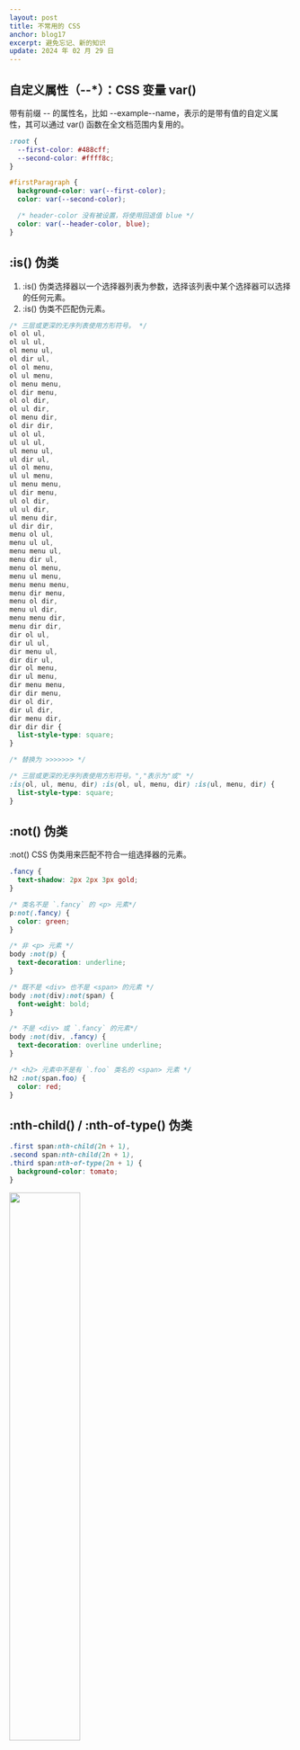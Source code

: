 ```yaml
---
layout: post
title: 不常用的 CSS
anchor: blog17
excerpt: 避免忘记、新的知识
update: 2024 年 02 月 29 日
---
```


## 自定义属性（--\*）：CSS 变量 var()

带有前缀 -- 的属性名，比如 --example--name，表示的是带有值的自定义属性，其可以通过 var() 函数在全文档范围内复用的。

```CSS
:root {
  --first-color: #488cff;
  --second-color: #ffff8c;
}

#firstParagraph {
  background-color: var(--first-color);
  color: var(--second-color);

  /* header-color 没有被设置，将使用回退值 blue */
  color: var(--header-color, blue);
}
```

## :is() 伪类

1. :is() 伪类选择器以一个选择器列表为参数，选择该列表中某个选择器可以选择的任何元素。
2. :is() 伪类不匹配伪元素。

```CSS
/* 三层或更深的无序列表使用方形符号。 */
ol ol ul,
ol ul ul,
ol menu ul,
ol dir ul,
ol ol menu,
ol ul menu,
ol menu menu,
ol dir menu,
ol ol dir,
ol ul dir,
ol menu dir,
ol dir dir,
ul ol ul,
ul ul ul,
ul menu ul,
ul dir ul,
ul ol menu,
ul ul menu,
ul menu menu,
ul dir menu,
ul ol dir,
ul ul dir,
ul menu dir,
ul dir dir,
menu ol ul,
menu ul ul,
menu menu ul,
menu dir ul,
menu ol menu,
menu ul menu,
menu menu menu,
menu dir menu,
menu ol dir,
menu ul dir,
menu menu dir,
menu dir dir,
dir ol ul,
dir ul ul,
dir menu ul,
dir dir ul,
dir ol menu,
dir ul menu,
dir menu menu,
dir dir menu,
dir ol dir,
dir ul dir,
dir menu dir,
dir dir dir {
  list-style-type: square;
}

/* 替换为 >>>>>>> */

/* 三层或更深的无序列表使用方形符号。","表示为"或" */
:is(ol, ul, menu, dir) :is(ol, ul, menu, dir) :is(ul, menu, dir) {
  list-style-type: square;
}
```

## :not() 伪类

:not() CSS 伪类用来匹配不符合一组选择器的元素。

```CSS
.fancy {
  text-shadow: 2px 2px 3px gold;
}

/* 类名不是 `.fancy` 的 <p> 元素*/
p:not(.fancy) {
  color: green;
}

/* 非 <p> 元素 */
body :not(p) {
  text-decoration: underline;
}

/* 既不是 <div> 也不是 <span> 的元素 */
body :not(div):not(span) {
  font-weight: bold;
}

/* 不是 <div> 或 `.fancy` 的元素*/
body :not(div, .fancy) {
  text-decoration: overline underline;
}

/* <h2> 元素中不是有 `.foo` 类名的 <span> 元素 */
h2 :not(span.foo) {
  color: red;
}
```

## :nth-child() / :nth-of-type() 伪类

```CSS
.first span:nth-child(2n + 1),
.second span:nth-child(2n + 1),
.third span:nth-of-type(2n + 1) {
  background-color: tomato;
}
```

<img src="https://leeking36.github.io/images/Snipaste_2024-03-01_11-30-39.png" width="50%">

## :root 伪类

root 这个 CSS 伪类匹配文档树的根元素。对于 HTML 来说，:root 表示 <html> 元素，除了优先级更高之外，与 html 选择器相同。

```CSS
/* 在声明全局 CSS 变量时 :root 会很有用 */
:root {
  --main-color: hotpink;
  --pane-padding: 5px 42px;
}
```

## @import

@import 规则允许用户直接从其他样式表导入样式规则到 CSS 文件或 <style> 元素中。

导入样式表时，必须在样式表或 <style> 块中的任何 CSS 样式之前定义 @import 语句。@import 语句必须出现在最前面，在任何样式之前，但可以在创建一个或多个层而不向这些层分配任何样式的 @layer 规则之后（@import 也可以在 @charset 规则之后）。

```CSS
@import url(C.css);
```

## accent-color

CSS 属性 accent-color 为某些元素所生成的用户界面控件设置了强调色。

支持 accent-color 属性的浏览器目前将其应用于下列 HTML 元素：

- <input type="checkbox">
- <input type="radio">
- <input type="range">
- <progress>

## attr()

CSS 表达式 attr() 用来获取选择到的元素的某一 HTML 属性值，并用于其样式。它也可以用于伪元素的 content 属性，属性值采用伪元素所依附的元素。

```CSS
p:before {
  content: attr(data-foo) " ";
}
```

```HTML
<p data-foo="hello">world</p>
```

## calc()

允许在声明 CSS 属性值时执行一些计算。支持嵌套，把被嵌套的 calc() 函数全当成普通的括号。

```CSS
/* property: calc(expression) */
width: calc(100% - 80px);

.foo {
  --widthA: 100px;
  --widthB: calc(var(--widthA) / 2);
  --widthC: calc(var(--widthB) / 2);
  width: var(--widthC);
}

width: calc( ( 100px / 2) / 2);
```

## :dir()

:dir()伪类匹配特定文字书写方向的元素。文字方向由 dir 属性决定，方向值为 ltr 或 rtl。

```HTML
<div dir="rtl">
  <span>test1</span>
  <div dir="ltr">
    test2
    <div dir="auto">עִבְרִית</div>
  </div>
</div>
```

本例中 :dir(rtl) 会匹配最外层的 div，内容为 test1 的 span，和有希伯来字符的 div。:dir(ltr) 会匹配到内容为 test2 的 div.

##

